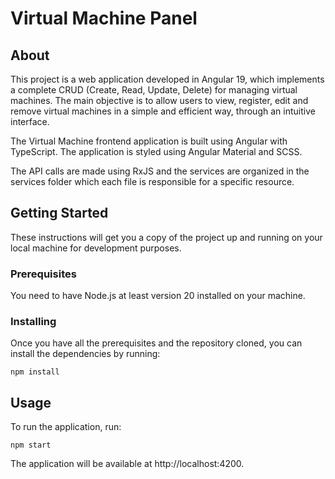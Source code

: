 # Virtual Machine Panel

## About

This project is a web application developed in Angular 19, which implements a complete CRUD (Create, Read, Update, Delete) for managing virtual machines.
The main objective is to allow users to view, register, edit and remove virtual machines in a simple and efficient way, through an intuitive interface.

The Virtual Machine frontend application is built using Angular with TypeScript. The application is styled using Angular Material and SCSS.

The API calls are made using RxJS and the services are organized in the services folder which each file is responsible for a specific resource.

## Getting Started

These instructions will get you a copy of the project up and running on your local machine for development purposes.

### Prerequisites

You need to have Node.js at least version 20 installed on your machine.

### Installing

Once you have all the prerequisites and the repository cloned, you can install the dependencies by running:

```
npm install
```

## Usage

To run the application, run:

```
npm start
```

The application will be available at http://localhost:4200.
